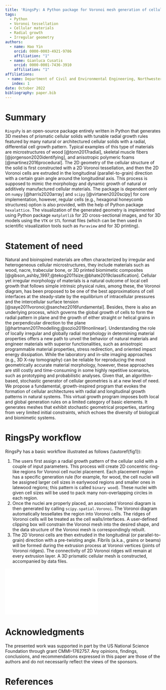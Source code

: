 ```yaml
---
title: 'RingsPy: A Python package for Voronoi mesh generation of cellular solids with radial growth pattern'
tags:
  - Python 
  - Voronoi tessellation 
  - Cellular materials
  - Radial growth 
  - Irregular geometry
authors:
  - name: Hao Yin
    orcid: 0000-0003-4921-9786
    affiliation: "1"
  - name: Gianluca Cusatis
    orcid: 0000-0001-7436-3910
    affiliation: "1"
affiliations:
 - name: Department of Civil and Environmental Engineering, Northwestern University, Evanston, Illinois, USA
   index: 1
date: October 2022
bibliography: paper.bib
---
```


# Summary

``RingsPy`` is an open-source package entirely written in Python that generates 3D meshes of prismatic cellular solids with tunable radial growth rules featured by many natural or architectured cellular solids with a radial, differential cell growth pattern. Typical examples of this type of materials are microstructures of wood [@tonn2017radial], skeletal muscle fibers [@jorgenson2020identifying], and anisotropic polymeric foams [@martinez2016procedural]. The 2D geometry of the cellular structure of the solid is first constructed with a 2D Voronoi tessellation, and then the 2D Voronoi cells are extruded in the longitudinal (parallel-to-grain) direction with a certain grain angle around the longitudinal axis. This process is supposed to mimic the morphology and dynamic growth of natural or additively manufactured cellular materials.
The package is dependent only on ``numpy`` [@harris2020array] and ``scipy`` [@virtanen2020scipy] for core implementation, however, regular cells (e.g., hexagonal honeycomb structures) option is also provided, with the help of Python package ``hexalattice``. The visualization of the generated geometry is implemented using Python package ``matplotlib`` for 2D cross-sectional images, and for 3D models using the ``VTK`` or ``STL`` format files (which can be then used in scientific visualization tools such as ``Paraview`` and for 3D printing).

# Statement of need

Natural and bioinspired materials are often characterized by irregular and heterogeneous cellular microstructures, they include materials such as wood, nacre, trabecular bone, or 3D printed biomimetic composites [@gibson_ashby_1997;@tekog2011size;@bhate2019classification].
Cellular yet irregular morphology of materials is a natural outcome of local cell growth that follows simple intrinsic physical rules, among these, the Voronoi diagram, has been proposed to be one of the best approximations of cell interfaces at the steady-state by the equilibrium of intracellular pressures and the intercellular surface tension [@saye2011voronoi;@sanchez2016fundamental]. Besides, there is also an underlying process, which governs the global growth of cells to form the radial pattern in plane and the growth of either straight or helical grains in the perpendicular direction to the plane [@hartmann2017modelling;@sozio2019nonlinear]. Understanding the role of locally irregular and globally radial morphology in determining material properties offers a new path to unveil the behavior of natural materials and engineer materials with superior functionalities, such as anisotropic programmable material properties, stress redirection, and oriented impact energy dissipation. 
While the laboratory and in-site imaging approaches (e.g., 3D X-ray tomography) can be reliable for reproducing the most geometrically accurate material morphology, however, these approaches are still costly and time-consuming in some highly repetitive scenarios, such as prototyping and probabilistic analyses. Given that, an algorithm-based, stochastic generator of cellular geometries is at a new level of need. 
We propose a fundamental, growth-inspired program that evokes the formation of cellular architectures with radial and longitudinal growth patterns in natural systems. This virtual growth program imposes both local and global generation rules on a limited category of basic elements. It generates meshes that exhibit stochastic geometrical properties, starting from very limited initial constraints, which echoes the diversity of biological and biomimetic systems. 

# RingsPy workflow

RingsPy has a basic workflow illustrated as follows (\autoref{fig1}):
1. The users first assign a radial growth pattern of the cellular solid with a couple of input parameters. This process will create 2D concentric ring-like regions for Voronoi cell nuclei placement. Each placement region has a specific generation rule (for example, for wood, the cell nuclei will be assigned larger cell sizes in earlywood regions and smaller ones in latewood regions; this pattern is called ``binary wood``). These nuclei with given cell sizes will be used to pack many non-overlapping circles in each region.
2. Once the nuclei are properly placed, an associated Voronoi diagram is then generated by calling ``scipy.spatial.Voronoi``. The Voronoi diagram automatically tessellates the region into Voronoi cells. The ridges of Voronoi cells will be treated as the cell walls/interfaces. A user-defined clipping box will constrain the Voronoi mesh into the desired shape, and the data structure of the Voronoi mesh is correspondingly rebuilt.
3. The 2D Voronoi cells are then extruded in the longitudinal (or parallel-to-grain) direction with a pre-twisting angle. Fibrils (a.k.a., grains or beams) will be formed during the extrusion process at Voronoi vertices (joints of Voronoi ridges). The connectivity of 2D Voronoi ridges will remain at every extrusion layer. A 3D prismatic cellular mesh is constructed, accompanied by data files.

![Pipeline of RingsPy - an example of the microstructure generation of a cubic spruce wood specimen: a) cell nuclei of a spruce wood log are firstly generated by a ``binary wood`` (abrupt earlywood-latewood transition) radial growth rule, b) cell nuclei are used as Voronoi sites to the generate the Voronoi diagram, and the geometric boundaries (clipping box) for a cubic specimen then cut and trim Voronoi diagram into the desired shape, c) 2D Voronoi cells are then extruded in the longitudinal direction to form the 3D prismatic cellular geometry, 3D meshes are constructed, they can be used for volumetric rendering of the cubic specimen in ``Paraview``, the color map shows the thicknesses of cell walls/interfaces, and d) the 3D meshes can be used for other purposes, such as mechanical strength analysis, the color map shows the simulation results of cell wall crack openings associated with the mechanical tensile tests of the specimen\label{fig1}](fig1.pdf)

# Acknowledgments

The presented work was supported in part by the US National
Science Foundation through grant CMMI–1762757. Any opinions,
findings, conclusions, and recommendations expressed in this
paper are those of the authors and do not necessarily reflect the views of the sponsors.

# References
